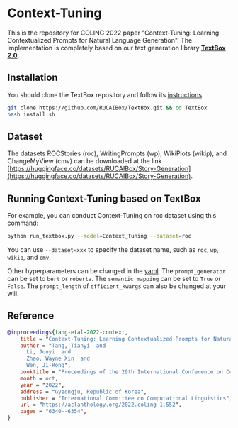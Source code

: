 # Context-Tuning
This is the repository for COLING 2022 paper "Context-Tuning: Learning Contextualized Prompts for Natural Language Generation". The implementation is completely based on our text generation library **[TextBox 2.0](https://github.com/RUCAIBox/TextBox)**.

## Installation
You should clone the TextBox repository and follow its [instructions](https://github.com/RUCAIBox/TextBox#installation).
```bash
git clone https://github.com/RUCAIBox/TextBox.git && cd TextBox
bash install.sh
```

## Dataset
The datasets ROCStories (roc), WritingPrompts (wp), WikiPlots (wikip), and ChangeMyView (cmv) can be downloaded at the link [https://huggingface.co/datasets/RUCAIBox/Story-Generation](https://huggingface.co/datasets/RUCAIBox/Story-Generation).

## Running Context-Tuning based on TextBox
For example, you can conduct Context-Tuning on roc dataset using this command:
```bash
python run_textbox.py --model=Context_Tuning --dataset=roc
```
You can use `--dataset=xxx` to specify the dataset name, such as `roc`, `wp`, `wikip`, and `cmv`.

Other hyperparameters can be changed in the [yaml](https://github.com/RUCAIBox/TextBox/blob/2.0.0/textbox/properties/model/context_tuning.yaml). The `prompt_generator` can be set to `bert` or `roberta`. The `semantic_mapping` can be set to `True` or `False`. The `prompt_length` of `efficient_kwargs` can also be changed at your will. 


## Reference
```bibtex
@inproceedings{tang-etal-2022-context,
    title = "Context-Tuning: Learning Contextualized Prompts for Natural Language Generation",
    author = "Tang, Tianyi  and
      Li, Junyi  and
      Zhao, Wayne Xin  and
      Wen, Ji-Rong",
    booktitle = "Proceedings of the 29th International Conference on Computational Linguistics",
    month = oct,
    year = "2022",
    address = "Gyeongju, Republic of Korea",
    publisher = "International Committee on Computational Linguistics",
    url = "https://aclanthology.org/2022.coling-1.552",
    pages = "6340--6354",
}
```
